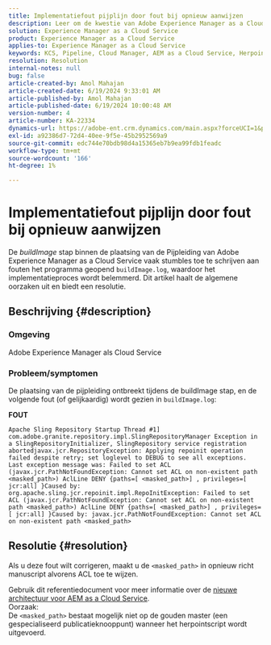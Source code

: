 ```yaml
---
title: Implementatiefout pijplijn door fout bij opnieuw aanwijzen
description: Leer om de kwestie van Adobe Experience Manager as a Cloud Service te bevestigen waar de pijpleidingsplaatsing wegens fout RepoInit ontbreekt.
solution: Experience Manager as a Cloud Service
product: Experience Manager as a Cloud Service
applies-to: Experience Manager as a Cloud Service
keywords: KCS, Pipeline, Cloud Manager, AEM as a Cloud Service, Herpoinit-fout, Experience Manager, AEMaaCS, Implementatie
resolution: Resolution
internal-notes: null
bug: false
article-created-by: Amol Mahajan
article-created-date: 6/19/2024 9:33:01 AM
article-published-by: Amol Mahajan
article-published-date: 6/19/2024 10:00:48 AM
version-number: 4
article-number: KA-22334
dynamics-url: https://adobe-ent.crm.dynamics.com/main.aspx?forceUCI=1&pagetype=entityrecord&etn=knowledgearticle&id=cb0221e7-1e2e-ef11-840a-00224803d726
exl-id: a92386d7-72d4-40ee-9f5e-45b2952569a9
source-git-commit: edc744e70bdb98d4a15365eb7b9ea99fdb1feadc
workflow-type: tm+mt
source-wordcount: '166'
ht-degree: 1%

---
```


# Implementatiefout pijplijn door fout bij opnieuw aanwijzen


De *buildImage* stap binnen de plaatsing van de Pijpleiding van Adobe Experience Manager as a Cloud Service vaak stumbles toe te schrijven aan fouten het programma geopend `buildImage.log`, waardoor het implementatieproces wordt belemmerd. Dit artikel haalt de algemene oorzaken uit en biedt een resolutie.

## Beschrijving {#description}


### <b>Omgeving</b>

Adobe Experience Manager als Cloud Service



### <b>Probleem/symptomen</b>

De plaatsing van de pijpleiding ontbreekt tijdens de buildImage stap, en de volgende fout (of gelijkaardig) wordt gezien in `buildImage.log`:

<b>FOUT</b>


```
Apache Sling Repository Startup Thread #1]  com.adobe.granite.repository.impl.SlingRepositoryManager Exception in a SlingRepositoryInitializer, SlingRepository service registration abortedjavax.jcr.RepositoryException: Applying repoinit operation failed despite retry; set loglevel to DEBUG to see all exceptions. Last exception message was: Failed to set ACL (javax.jcr.PathNotFoundException: Cannot set ACL on non-existent path <masked_path>) AclLine DENY {paths=[ <masked_path>] , privileges=[ jcr:all] }Caused by: org.apache.sling.jcr.repoinit.impl.RepoInitException: Failed to set ACL (javax.jcr.PathNotFoundException: Cannot set ACL on non-existent path <masked_path>) AclLine DENY {paths=[ <masked_path>] , privileges=[ jcr:all] }Caused by: javax.jcr.PathNotFoundException: Cannot set ACL on non-existent path <masked_path>
```



## Resolutie {#resolution}


Als u deze fout wilt corrigeren, maakt u de `<masked_path>` in opnieuw richt manuscript alvorens ACL toe te wijzen.

Gebruik dit referentiedocument voor meer informatie over de [nieuwe architectuur voor AEM as a Cloud Service](https://experienceleague.adobe.com/docs/experience-manager-cloud-service/content/overview/architecture.html?lang=en#key-evolutions:~:text=publish%20nodes.%20The-,golden%20master,-is%20a%20specialized).
<br>Oorzaak:<br>
De `<masked_path>` bestaat mogelijk niet op de gouden master (een gespecialiseerd publicatieknooppunt) wanneer het herpointscript wordt uitgevoerd.
